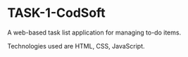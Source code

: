 # TASK-1-CodSoft

A web-based task list application for managing to-do items.

Technologies used are HTML, CSS, JavaScript.
